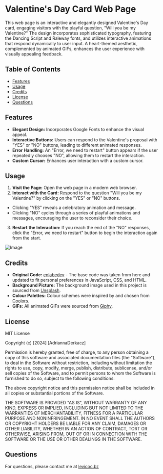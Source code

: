   # Valentine's Day Card Web Page
  This web page is an interactive and elegantly designed Valentine's Day card, engaging visitors with the playful question, "Will you be my Valentine?" The design incorporates sophisticated typography, featuring the Dancing Script and Raleway fonts, and utilizes interactive animations that respond dynamically to user input. A heart-themed aesthetic, complemented by animated GIFs, enhances the user experience with visually appealing feedback.
  
  ## Table of Contents
  - [Features](#features)
  - [Usage](#usage)
  - [Credits](#credits)
  - [License](#license)
  - [Questions](#questions)
  
  ## Features
  - **Elegant Design:** Incorporates Google Fonts to enhance the visual appeal.
  - **Interactive Buttons:** Users can respond to the Valentine's proposal with "YES" or "NO" buttons, leading to different animated responses.
  - **Error Handling:** An "Error, we need to restart" button appears if the user repeatedly chooses "NO", allowing them to restart the interaction.
  - **Custom Cursor:** Enhances user interaction with a custom cursor.
  
  ## Usage
  1. **Visit the Page:** Open the web page in a modern web browser.
  2. **Interact with the Card:** Respond to the question "Will you be my Valentine?" by clicking on the "YES" or "NO" buttons.
  - Clicking "YES" reveals a celebratory animation and message.
  - Clicking "NO" cycles through a series of playful animations and messages, encouraging the user to reconsider their choice.
  3. **Restart the Interaction:** If you reach the end of the "NO" responses, click the "Error, we need to restart" button to begin the interaction again from the start.

  ![Image](./assets/images/page.png)

  ## Credits
  - **Original Code:** [enlabedev](https://github.com/enlabedev/valentine-day/tree/main) - The base code was taken from here and updated to fit personal preferences in JavaScript, CSS, and HTML.
  - **Background Picture:** The background image used in this project is sourced from [Unsplash](https://unsplash.com/photos/pink-and-white-hearts-illustration-O8PjuNKatJ0).
  - **Colour Palettes:** Colour schemes were inspired by and chosen from [Coolors](https://coolors.co/).
  - **GIFs:** All animated GIFs were sourced from [Giphy](https://giphy.com/).

  ## License
  MIT License

  Copyright (c) [2024] [AdriannaDerkacz]

  Permission is hereby granted, free of charge, to any person obtaining a copy of this software and associated documentation files (the "Software"), to deal in the Software without restriction, including without limitation the rights to use, copy, modify, merge, publish, distribute, sublicense, and/or sell copies of the Software, and to permit persons to whom the Software is furnished to do so, subject to the following conditions:

  The above copyright notice and this permission notice shall be included in all copies or substantial portions of the Software.

  THE SOFTWARE IS PROVIDED "AS IS", WITHOUT WARRANTY OF ANY KIND, EXPRESS OR IMPLIED, INCLUDING BUT NOT LIMITED TO THE WARRANTIES OF MERCHANTABILITY, FITNESS FOR A PARTICULAR PURPOSE AND NONINFRINGEMENT. IN NO EVENT SHALL THE AUTHORS OR COPYRIGHT HOLDERS BE LIABLE FOR ANY CLAIM, DAMAGES OR OTHER LIABILITY, WHETHER IN AN ACTION OF CONTRACT, TORT OR OTHERWISE, ARISING FROM, OUT OF OR IN CONNECTION WITH THE SOFTWARE OR THE USE OR OTHER DEALINGS IN THE SOFTWARE.

  ## Questions
  For questions, please contact me at [levicoc.bz](https://levy.vercel.app)
  
  